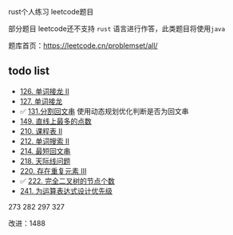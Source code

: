 rust个人练习 leetcode题目

部分题目 leetcode还不支持 `rust` 语言进行作答，此类题目将使用`java`

题库首页：https://leetcode.cn/problemset/all/

## todo list

* [126. 单词接龙 II](https://leetcode.cn/problems/word-ladder-ii/)
* [127. 单词接龙](https://leetcode.cn/problems/word-ladder/)
* ✅  [131.分割回文串](https://leetcode.cn/problems/palindrome-partitioning/) 使用动态规划优化判断是否为回文串 
* [149. 直线上最多的点数](https://leetcode.cn/problems/max-points-on-a-line/)  
* [210. 课程表 II](https://leetcode.cn/problems/design-add-and-search-words-data-structure/)  
* [212. 单词搜索 II](https://leetcode.cn/problems/word-search-ii/description/)  
* [214. 最短回文串](https://leetcode.cn/problems/shortest-palindrome/description/)  
* [218. 天际线问题](https://leetcode.cn/problems/the-skyline-problem/description/)  
* [220. 存在重复元素 III](https://leetcode.cn/problems/contains-duplicate-iii/description/)  
* ✅  [222. 完全二叉树的节点个数](https://leetcode.cn/problems/maximal-square/description/)  
* [241. 为运算表达式设计优先级](https://leetcode.cn/problems/different-ways-to-add-parentheses/description/)


273
282
297
327

改进：1488
